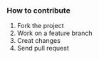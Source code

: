 ### How to contribute

1. Fork the project
2. Work on a feature branch
3. Creat changes
4. Send pull request
